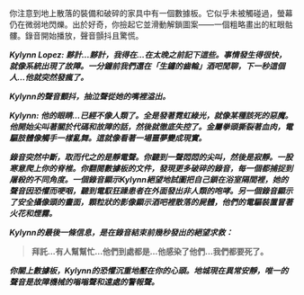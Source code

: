 你注意到地上散落的裝備和破碎的家具中有一個數據板。它似乎未被觸碰過，螢幕仍在微弱地閃爍。出於好奇，你撿起它並滑動解鎖圖案——一個粗略畫出的紅眼骷髏。錄音開始播放，聲音顫抖且驚慌。

**_Kylynn Lopez: 夥計…夥計，我得在…在太晚之前記下這些。事情發生得很快，就像系統出現了故障。一分鐘前我們還在「生鏽的齒輪」酒吧閒聊，下一秒這個人…他就突然發瘋了。_**

**_Kylynn的聲音顫抖，抽泣聲從她的嘴裡溢出。_**

**_Kylynn: 他的眼睛…已經不像人類了。全是發著霓虹綠光，就像某種該死的惡魔。他開始尖叫著關於代碼和故障的話，然後就徹底失控了。金屬拳頭撕裂著血肉，電驅肢體像觸手一樣亂舞。這就像看著一場噩夢變成現實。_**

**_錄音突然中斷，取而代之的是靜電聲。你聽到一聲悶悶的尖叫，然後是寂靜。一股寒意爬上你的脊椎。你翻閱數據板的文件，發現更多破碎的錄音，每一個都捕捉到屠殺的不同角度。一個錄音顯示Kylynn絕望地試圖把自己鎖在浴室隔間裡，她的聲音因恐懼而哽咽，聽到電馭狂躁患者在外面發出非人類的咆哮。另一個錄音顯示了安全攝像頭的畫面，顆粒狀的影像顯示酒吧裡散落的屍體，他們的電驅裝置冒著火花和煙霧。_**

**_Kylynn的最後一條信息，是在錄音結束前幾秒發出的絕望求救：_**

> **拜託…有人幫幫忙…他們到處都是…他感染了他們…我們都要死了。**

**_你關上數據板，Kylynn的恐懼沉重地壓在你的心頭。地城現在異常安靜，唯一的聲音是故障機械的嗡嗡聲和遠處的警報聲。_**
